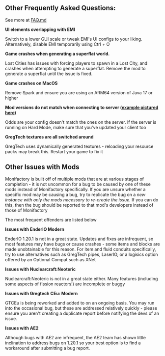 ## Other Frequently Asked Questions:
See more at [FAQ.md](FAQ.md)

**UI elements overlapping with EMI**

Switch to a lower GUI scale or tweak EMI's UI configs to your liking. Alternatively, disable EMI temporarily using Ctrl + O

**Game crashes when generating a superflat world.**

Lost Cities has issues with forcing players to spawn in a Lost City, and crashes when attempting to generate a superflat. Remove the mod to generate a superflat until the issue is fixed.

**Game crashes on MacOS**

Remove Spark and ensure you are using an ARM64 version of Java 17 or higher

**Mod versions do not match when connecting to server ([example pictured here](https://imgur.com/GL1GdwW))**

Odds are your config doesn't match the ones on the server. If the server is running on Hard Mode, make sure that you've updated your client too

**GregTech textures are all switched around**

GregTech uses dynamically generated textures - reloading your resource packs may break this. Restart your game to fix it

## Other Issues with Mods
Monifactory is built off of multiple mods that are at various stages of completion - it is not uncommon for a bug to be caused by one of these mods instead of Monifactory specifically.
If you are unsure whether a specific mod may be causing a bug, try to replicate the bug on a *new instance with only the mods necessary to re-create the issue.* If you can do this, then the bug should be reported to that mod's developers instead of those of Monifactory

The most frequent offenders are listed below

**Issues with EnderIO Modern**

EnderIO 1.20.1 is not in a great state. Updates and fixes are infrequent, so most features may have bugs or cause crashes - some items and blocks are made unobtainable for this reason.
For item and fluid conduits specifically, try to use alternatives such as GregTech pipes, LaserIO, or a logisics option offered by an Optional Compat such as XNet

**Issues with Nuclearcraft:Neoteric**

Nuclearcraft:Neoteric is not in a great state either. Many features (including some aspects of fission reactors!) are incomplete or buggy

**Issues with Gregtech CEu: Modern**

GTCEu is being reworked and added to on an ongoing basis. You may run into the occasional bug, but these are addressed relatively quickly - please ensure you aren't creating a duplicate report before notifying the devs of an issue.

**Issues with AE2**

Although bugs with AE2 are infrequent, the AE2 team has shown little inclination to address bugs on 1.20.1 so your best option is to find a workaround after submitting a bug report.